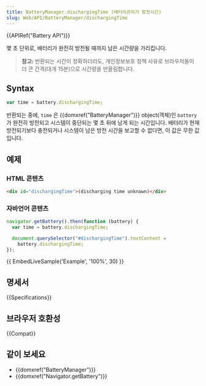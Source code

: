 ```yaml
---
title: BatteryManager.dischargingTime (배터리관리기 방전시간)
slug: Web/API/BatteryManager/dischargingTime
---
```


{{APIRef("Battery API")}}

몇 초 단위로, 배터리가 완전히 방전될 때까지 남은 시간량을 가리킵니다.

> **참고:** 반환되는 시간이 정확하더라도, 개인정보보호 정책 사유로 브라우저들이 더 큰 간격(대개 15분)으로 시간량을 반올림합니다.

## Syntax

```js
var time = battery.dischargingTime;
```

반환되는 중에, `time` 은 {{domxref("BatteryManager")}} object(객체)인 `battery` 가 완전히 방전되고 시스템이 중단되는 몇 초 뒤에 남게 되는 시간입니다. 배터리가 현재 방전되기보다 충전되거나 시스템이 남은 방전 시간을 보고할 수 없다면, 이 값은 무한 값입니다.

## 예제

### HTML 콘텐츠

```html
<div id="dischargingTime">(discharging time unknown)</div>
```

### 자바언어 콘텐츠

```js
navigator.getBattery().then(function (battery) {
  var time = battery.dischargingTime;

  document.querySelector("#dischargingTime").textContent =
    battery.dischargingTime;
});
```

{{ EmbedLiveSample('Example', '100%', 30) }}

## 명세서

{{Specifications}}

## 브라우저 호환성

{{Compat}}

## 같이 보세요

- {{domxref("BatteryManager")}}
- {{domxref("Navigator.getBattery")}}
